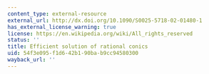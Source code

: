 ```yaml
---
content_type: external-resource
external_url: http://dx.doi.org/10.1090/S0025-5718-02-01480-1
has_external_license_warning: true
license: https://en.wikipedia.org/wiki/All_rights_reserved
status: ''
title: Efficient solution of rational conics
uid: 54f3e095-f1d6-42b1-90ba-b9cc94580300
wayback_url: ''
---
```

